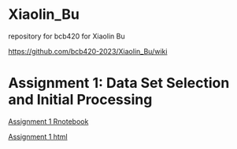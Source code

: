 # Xiaolin_Bu
repository for bcb420 for Xiaolin Bu


https://github.com/bcb420-2023/Xiaolin_Bu/wiki


# Assignment 1: Data Set Selection and Initial Processing

[Assignment 1 Rnotebook](https://github.com/bcb420-2023/Xiaolin_Bu/blob/main/Assignment1.Rmd)

[Assignment 1 html](https://github.com/bcb420-2023/Xiaolin_Bu/blob/main/Assignment1.html)
